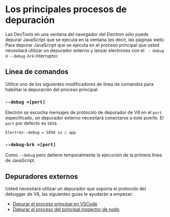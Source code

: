 # Los principales procesos de depuración

Las DevTools en una ventana del navegador del Electron sólo puede depurar JavaScript que se ejecuta en la ventana (es decir, las páginas web). Para depurar JavaScript que se ejecuta en el proceso principal que usted necesitará utilizar un depurador externo y lanzar electrones con el ` - debug` o `--debug-brk` interruptor.

## Línea de comandos

Utilice uno de los siguientes modificadores de línea de comandos para habilitar la depuración del proceso principal:

### `--debug =[port]`

Electrón se escucha mensajes de protocolo de depurador de V8 en el `port` especificado, un depurador externo necesitará conectarse a este puerto. El `port` por defecto es `5858`.

```shell
Electron--debug = 5858 su / app
```

### `--debug-brk =[port]`

Como `--debug` pero detiene temporalmente la ejecución de la primera línea de JavaScript.

## Depuradores externos

Usted necesitará utilizar un depurador que soporta el protocolo del debugger de V8, las siguientes guías le ayudarán a empezar:

- [Depurar el proceso principal en VSCode](debugging-main-process-vscode.md)
- [Depurar el proceso del principal inspector de nodo](debugging-main-process-node-inspector.md)